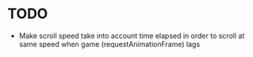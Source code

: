 
# TODO

- Make scroll speed take into account time elapsed in order to scroll at same
  speed when game (requestAnimationFrame) lags
